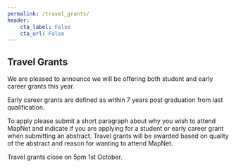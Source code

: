```yaml
---
permalink: /travel_grants/
header:
    cta_label: False
    cta_url: False
---
```


<span></span>

## Travel Grants

We are pleased to announce we will be offering both student and early career grants this year.

Early career grants are defined as within 7 years post graduation from last qualification.

To apply please submit a short paragraph about why you wish to attend MapNet and indicate if you are applying for a student or early career grant when submitting an abstract. Travel grants will be awarded based on quality of the abstract and reason for wanting to attend MapNet.

Travel grants close on 5pm 1st October.
